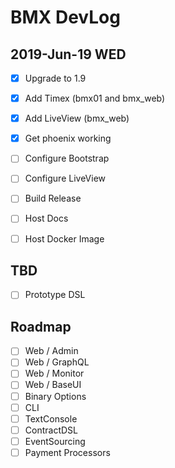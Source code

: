 # BMX DevLog

## 2019-Jun-19 WED

- [x] Upgrade to 1.9
- [x] Add Timex (bmx01 and bmx_web)
- [x] Add LiveView (bmx_web)
- [x] Get phoenix working

- [ ] Configure Bootstrap
- [ ] Configure LiveView

- [ ] Build Release
- [ ] Host Docs
- [ ] Host Docker Image

## TBD

- [ ] Prototype DSL

## Roadmap

- [ ] Web / Admin
- [ ] Web / GraphQL
- [ ] Web / Monitor
- [ ] Web / BaseUI
- [ ] Binary Options
- [ ] CLI
- [ ] TextConsole
- [ ] ContractDSL
- [ ] EventSourcing
- [ ] Payment Processors
